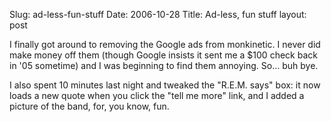 Slug: ad-less-fun-stuff
Date: 2006-10-28
Title: Ad-less, fun stuff
layout: post

I finally got around to removing the Google ads from monkinetic. I never did make money off them (though Google insists it sent me a $100 check back in &#39;05 sometime) and I was beginning to find them annoying. So... buh bye.

I also spent 10 minutes last night and tweaked the &quot;R.E.M. says&quot; box: it now loads a new quote when you click the &quot;tell me more&quot; link, and I added a picture of the band, for, you know, fun.
